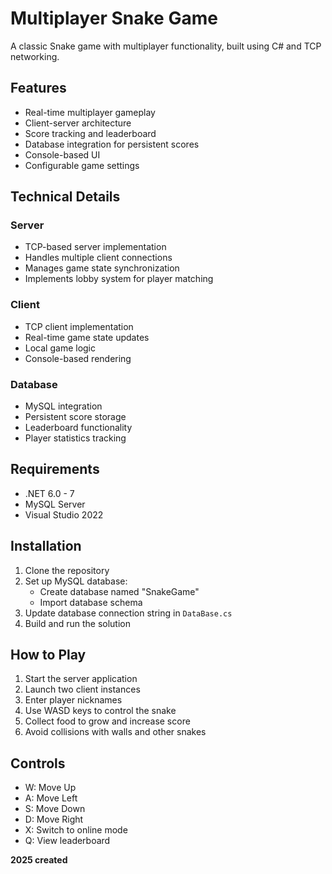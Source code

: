 # Multiplayer Snake Game

A classic Snake game with multiplayer functionality, built using C# and TCP networking.

## Features

- Real-time multiplayer gameplay
- Client-server architecture
- Score tracking and leaderboard
- Database integration for persistent scores
- Console-based UI
- Configurable game settings

## Technical Details

### Server
- TCP-based server implementation
- Handles multiple client connections
- Manages game state synchronization
- Implements lobby system for player matching

### Client
- TCP client implementation
- Real-time game state updates
- Local game logic
- Console-based rendering

### Database
- MySQL integration
- Persistent score storage
- Leaderboard functionality
- Player statistics tracking

## Requirements

- .NET 6.0 - 7
- MySQL Server
- Visual Studio 2022

## Installation

1. Clone the repository
2. Set up MySQL database:
   - Create database named "SnakeGame"
   - Import database schema
3. Update database connection string in `DataBase.cs`
4. Build and run the solution

## How to Play

1. Start the server application
2. Launch two client instances
3. Enter player nicknames
4. Use WASD keys to control the snake
5. Collect food to grow and increase score
6. Avoid collisions with walls and other snakes

## Controls

- W: Move Up
- A: Move Left
- S: Move Down
- D: Move Right
- X: Switch to online mode
- Q: View leaderboard


**2025 created**
